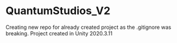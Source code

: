# QuantumStudios_V2
Creating new repo for already created project as the .gitignore was breaking.
Project created in Unity 2020.3.11
